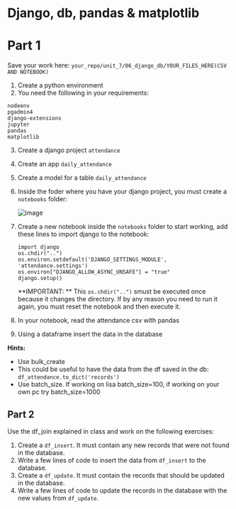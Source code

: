 # Django, db, pandas & matplotlib

# Part 1

Save your work here: ```your_repo/unit_7/06_django_db/YOUR_FILES_HERE(CSV AND NOTEBOOK)```

1. Create a python environment
2. You need the following in your requirements:

```
nodeenv
pgadmin4
django-extensions
jupyter
pandas
matplotlib
```

3. Create a django project ```attendance```
4. Create an app ```daily_attendance```
5. Create a model for a table ```daily_attendance```
6. Inside the foder where you have your django project, you must create a ```notebooks``` folder:
   
   ![image](https://github.com/novillo-cs/softdev_material/assets/123229891/55d2db48-b68c-4570-9356-03ebfbb52bde)


8. Create a new notebook inside the ```notebooks``` folder to start working, add these lines to import django to the notebook:
   ```
   import django
   os.chdir("..")
   os.environ.setdefault('DJANGO_SETTINGS_MODULE', 'attendance.settings')
   os.environ["DJANGO_ALLOW_ASYNC_UNSAFE"] = "true" 
   django.setup()
   ```

   **IMPORTANT: ** This ```os.chdir("..")``` smust be executed once because it changes the directory. If by any reason you need to run it again, you must reset the notebook and then execute it.
   
9. In  your notebook, read the attendance csv with pandas
10. Using a dataframe insert the data in the database
   
   **Hints:**

   - Use bulk_create
   - This could be useful to have the data from the df saved in the db: ```df_attendance.to_dict('records')```
   - Use batch_size. If working on lisa batch_size=100, if working on your own pc try batch_size=1000
     
## Part 2

Use the df_join explained in class and work on the following exercises:

1. Create a ```df_insert```. It must contain any new records that were not found in the database.
2. Write a few lines of code to insert the data from ```df_insert``` to the database.
3. Create a ```df_update```. It must contain the records that should be updated in the database.
2. Write a few lines of code to update the records in the database with the new values from ```df_update```.
